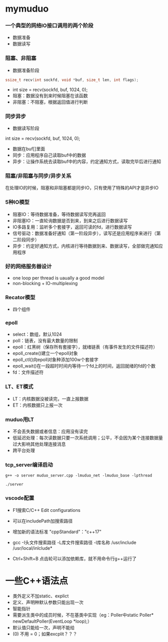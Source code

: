 # mymuduo

### 一个典型的网络IO接口调用的两个阶段

- 数据准备
- 数据读写

### 阻塞、非阻塞

- 数据准备阶段

```c
ssize_t recv(int sockfd, void *buf, size_t len, int flags);
```

- int size = recv(sockfd, buf, 1024, 0);
- 阻塞：数据没有到来时候阻塞在该函数
- 非阻塞：不阻塞，根据返回值进行判断

### 同步异步

- 数据读写阶段

int size = recv(sockfd, buf, 1024, 0);

- 数据在buf[]里面
- 同步：应用程序自己读取buf中的数据
- 异步：让操作系统去读取buf中的内容，约定通知方式，读取完毕后进行通知

### 阻塞/非阻塞与同步/异步关系

在处理IO的时候，阻塞和非阻塞都是同步IO，只有使用了特殊的API才是异步IO

### 5种IO模型

- 阻塞IO：等待数据准备，等待数据读写完再返回
- 非阻塞IO：一直轮询数据是否到来，到来之后进行数据读写
- IO多路复用：监听多个套接字，返回可读的fd，进行数据读写
- 信号驱动：数据准备好通知（第一阶段异步），读写还是应用程序来进行（第二阶段同步）
- 异步：约定好通知方式，内核进行等待数据到来、数据读写，全部做完通知应用程序

### 好的网络服务器设计

- one loop per thread is uaually a good model
- non-blocking + IO-multiplexing

### Recator模型

- 四个组件

### epoll

- select：数组，默认1024
- poll：链表，没有最大数量的限制
- epoll：红黑树（保存所有套接字），就绪链表（有事件发生的文件描述符）
- epoll_create()建立一个epoll对象
- epoll_ctl()向epoll对象种添加100w个套接字
- epoll_wait()在一段超时时间内等待一个fd上的时间，返回就绪的fd的个数
- fd：文件描述符

### LT、ET模式

- LT：内核数据没被读完，一直上报数据
- ET：内核数据只上报一次

### muduo用LT

- 不会丢失数据或者信息：应用没有读完
- 低延迟处理：每次读数据只要一次系统调用；公平，不会因为某个连接数据量过大影响其他处理连接消息
- 跨平台处理



### tcp_server编译启动

```shell
g++ -o server muduo_server.cpp -lmuduo_net -lmuduo_base -lpthread

./server
```

### vscode配置

- F1搜索C/C++ Edit configurations
- 可以在includePath加搜索路径 
- 增加新的语法标准 "cppStandard"："c++17"
- gcc -I头文件搜索路径 -L库文件搜索路径 -l库名称 /usr/include  /usr/local/inlclude*



- Ctrl+Shift+B 点齿轮可以添加依赖库，就不用命令行g++运行了



# 一些C++语法点

- 类外定义不加static、explict
- 定义、声明种默认参数只能出现一次
- 智能指针
- 需要派生类中的成员时候，不在基类中实现（eg：Poller中static Poller* newDefaultPoller(EventLoop *loop);）
- 默认值只能给一次，声明不能给
- (0) 不用 = 0；如果excplit？？？